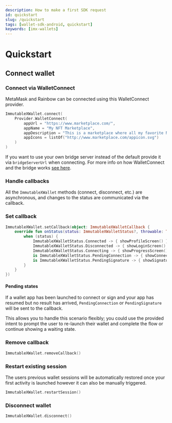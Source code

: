 ```yaml
---
description: How to make a first SDK request
id: quickstart
slug: /quickstart
tags: [wallet-sdk-android, quickstart]
keywords: [imx-wallets]
---
```


# Quickstart

## Connect wallet

### Connect via WalletConnect

MetaMask and Rainbow can be connected using this WalletConnect provider.

```kotlin
ImmutableXWallet.connect(
    Provider.WalletConnect(
        appUrl = "https://www.marketplace.com/",
        appName = "My NFT Marketplace",
        appDescription = "This is a marketplace where all my favorite NFTs can be traded.",
        appIcons = listOf("http://www.marketplace.com/appicon.svg")
    )
)
```
If you want to use your own bridge server instead of the default provide it via `bridgeServerUrl` when connecting. For more info on how WalletConnect and the bridge works [see here](https://docs.walletconnect.com/1.0/bridge-server).

### Handle callbacks
All the `ImmutableXWallet` methods (connect, disconnect, etc.) are asynchronous, and changes to the status are communicated via the callback.

### Set callback
```kotlin
ImmutableXWallet.setCallback(object: ImmutableXWalletCallback {
    override fun onStatus(status: ImmutableXWalletStatus?, throwable: Throwable?) {
        when (status) {
            ImmutableXWalletStatus.Connected -> { showProfileScreen() }
            ImmutableXWalletStatus.Disconnected -> { showLoginScreen() }
            ImmutableXWalletStatus.Connecting -> { showProgressScreen() }
            is ImmutableXWalletStatus.PendingConnection -> { showConnectPopup(status.intent) }
            is ImmutableXWalletStatus.PendingSignature -> { showSignaturePopup(status.intent) }
        }
    }
})
```

#### Pending states
If a wallet app has been launched to connect or sign and your app has resumed but no result has arrived, `PendingConnection` or `PendingSignature` will be sent to the callback.

This allows you to handle this scenario flexibly; you could use the provided intent to prompt the user to re-launch their wallet and complete the flow or continue showing a waiting state.

### Remove callback

```kotlin
ImmutableXWallet.removeCallback()
```

### Restart existing session
The users previous wallet sessions will be automatically restored once your first activity is launched however it can also be manually triggered.
```kotlin
ImmutableXWallet.restartSession()
```

### Disconnect wallet
```kotlin
ImmutableXWallet.disconnect()
```
